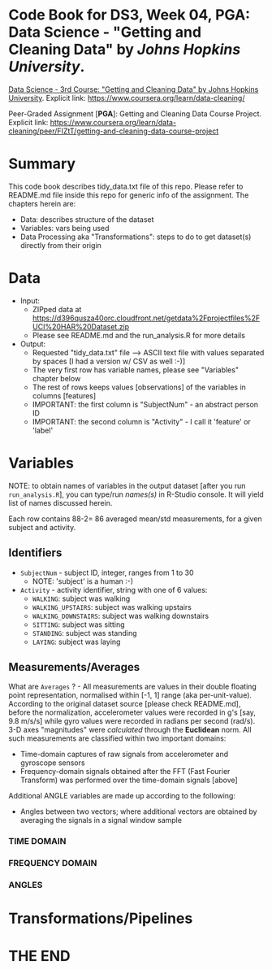 # Code Book for **DS3, Week 04, PGA**: Data Science - "Getting and Cleaning Data" by *Johns Hopkins University*. 

<!--- https://atom.io/packages/markdown-preview ---> 
<!--- Atom editor: Show the rendered HTML markdown to the right of the current editor using ctrl-shift-m ---> 


[Data Science - 3rd Course: "Getting and Cleaning Data" by Johns Hopkins University](https://www.coursera.org/learn/data-cleaning/ "Getting and Cleaning Data").
Explicit link: https://www.coursera.org/learn/data-cleaning/

Peer-Graded Assignment [**PGA**]: Getting and Cleaning Data Course Project. 
Explicit link: https://www.coursera.org/learn/data-cleaning/peer/FIZtT/getting-and-cleaning-data-course-project


# Summary
This code book describes tidy_data.txt file of this repo. Please refer to README.md file inside this repo for generic info of the assignment. 
The chapters herein are:
- Data: describes structure of the dataset 
- Variables: vars being used
- Data Processing aka "Transformations": steps to do to get dataset(s) directly from their origin

# Data
- Input:
	- ZIPped data at https://d396qusza40orc.cloudfront.net/getdata%2Fprojectfiles%2FUCI%20HAR%20Dataset.zip
	- Please see README.md and the run_analysis.R for more details
- Output:
	- Requested "tidy_data.txt" file --> ASCII text file with values separated by spaces [I had a version w/ CSV as well :-)]
	- The very first row has variable names, please see "Variables" chapter below
	- The rest of rows keeps values [observations] of the variables in columns [features]
	- IMPORTANT: the first column is "SubjectNum" - an abstract person ID
	- IMPORTANT: the second column is "Activity" - I call it 'feature' or 'label'

# Variables
NOTE: to obtain names of variables in the output dataset [after you run `run_analysis.R`], you can type/run *names(s)* in R-Studio console. It will yield list of names discussed herein.

Each row contains 88-2= 86 averaged mean/std  measurements, for a given subject and activity.

## Identifiers 
- `SubjectNum` - subject ID, integer, ranges from 1 to 30
	- NOTE: 'subject' is a human :-)
- `Activity` - activity identifier, string with one of 6 values: 
	- `WALKING`: subject was walking
	- `WALKING_UPSTAIRS`: subject was walking upstairs
	- `WALKING_DOWNSTAIRS`: subject was walking downstairs
	- `SITTING`: subject was sitting
	- `STANDING`: subject was standing
	- `LAYING`: subject was laying

## Measurements/Averages
What are `Averages` ? - All measurements are values in their double floating point representation, normalised within [-1, 1] range (aka per-unit-value). 
According to the original dataset source [please check README.md], before the normalization, accelerometer values were recorded in g's [say, 9.8 m/s/s] while 
gyro values were recorded in radians per second (rad/s). 3-D axes "magnitudes" were *calculated* through the **Euclidean** norm. 
All such measurements are classified within two important domains:
- Time-domain captures of raw signals from accelerometer and gyroscope sensors 
- Frequency-domain signals obtained after the FFT (Fast Fourier Transform) was performed over the time-domain signals [above]

Additional ANGLE variables are made up according to the following:
- Angles between two vectors; where additional vectors are obtained by averaging the signals in a signal window sample

### TIME DOMAIN

### FREQUENCY DOMAIN

### ANGLES

# Transformations/Pipelines

# THE END



